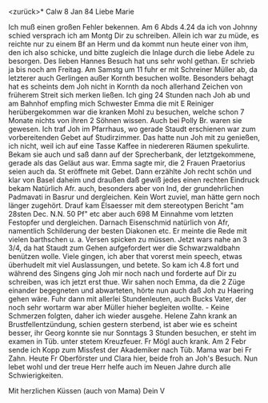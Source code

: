 <zurück>*
 Calw 8 Jan 84
Liebe Marie

Ich muß einen großen Fehler bekennen. Am 6 Abds 4.24 da ich von Johnny schied versprach ich am Montg Dir zu schreiben. Allein ich war zu müde, es reichte nur zu einem Bf an Herm und da kommt nun heute einer von ihm, den ich also schicke, und bitte zugleich die Inlage durch die liebe Adele zu besorgen. Des lieben Hannes Besuch hat uns sehr wohl gethan. Er schrieb ja bis noch am Freitag. Am Samstg um 11 fuhr er mit Schreiner Müller ab, da letzterer auch Gerlingen außer Kornth besuchen wollte. Besonders behagt hat es scheints dem Joh nicht in Kornth da noch allerhand Zeichen von früherem Streit sich merken ließen. Ich ging 24 Stunden nach Joh ab und am Bahnhof empfing mich Schwester Emma die mit E Reiniger herübergekommen war die kranken Mohl zu besuchen, welche schon 7 Monate nichts von ihren 2 Söhnen wissen. Auch bei Polly Br. waren sie gewesen. Ich traf Joh im Pfarrhaus, wo gerade Staudt erschienen war zum vorbereitenden Gebet auf Studirzimmer. Das hatte nun Joh mit zu genießen, ich nicht, weil ich auf eine Tasse Kaffee in niedereren Räumen spekulirte. Bekam sie auch und saß dann auf der Sprecherbank, der letztgekommene, gerade als das Geläut aus war. Emma sagte mir, die 2 Frauen Praetorius seien auch da. St eröffnete mit Gebet. Dann erzählte Joh recht schön und klar von Basel daheim und draußen daß gewiß jedes einen rechten Eindruck bekam Natürlich Afr. auch, besonders aber von Ind, der grundehrlichen Padmavati in Basrur und dergleichen. Kein Wort zuviel, man hätte gern noch länger zugehört. Drauf kam Elsaesser mit dem stereotypen Bericht "am 28sten Dec. N.N. 50 Pf" etc aber auch 698 M Einnahme vom letzten Festopfer und dergleichen. Darnach Eisenschmid natürlich von Afr, namentlich Schilderung der besten Diakonen etc. Er meinte die Rede mit vielen barthschen u. a. Versen spicken zu müssen. Jetzt wars nahe an 3 3/4, da hat Staudt zum Gehen aufgefordert wer die Schwarzwaldbahn benützen wolle. Viele gingen, ich aber that vorerst mein speech, etwas überhudelt mit viel Auslassungen, und betete. So kam ich 4.8 fort und während des Singens ging Joh mir noch nach und forderte auf Dir zu schreiben, was ich jetzt erst thue. Wir sahen noch Emma, da die 2 Züge einander begegneten und abwarteten, hörte nun auch daß Joh zu Haering gehen wäre. Fuhr dann mit allerlei Stundenleuten, auch Bucks Vater, der noch sehr wortarm war aber Müller hieher begleiten wollte. - Keine Schmerzen folgten, daher ich wieder ausgehe. Helene Zahn krank an Brustfellentzündung, schien gestern sterbend, ist aber wie es scheint besser, ihr Georg konnte sie nur Sonntags 3 Stunden besuchen, er steht im examen in Tüb. unter stetem Kreuzfeuer. Fr Mögl auch krank. Am 2 Febr sende ich Kopp zum Missfest der Akademiker nach Tüb. Mama war bei Fr Zahn. Heute Fr Oberförster und Clara hier, beide froh an Joh's Besuch. Nun lebet wohl und der treue Herr helfe auch im Neuen Jahre durch alle Schwierigkeiten.

Mit herzlichen Küssen (auch von Mama)
 Dein V
